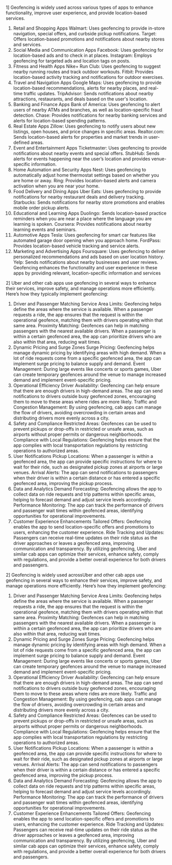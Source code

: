 
1] Geofencing is widely used across various types of apps to enhance functionality, improve user experience, and provide location-based services.
1. Retail and Shopping Apps
Walmart: Uses geofencing to provide in-store navigation, special offers, and curbside pickup notifications.
Target: Offers location-based promotions and notifications about nearby stores and services.
2. Social Media and Communication Apps
Facebook: Uses geofencing for location-based ads and to check in at places.
Instagram: Employs geofencing for targeted ads and location tags on posts.
3. Fitness and Health Apps
Nike+ Run Club: Uses geofencing to suggest nearby running routes and track outdoor workouts.
Fitbit: Provides location-based activity tracking and notifications for outdoor exercises.
4. Travel and Navigation Apps
Google Maps: Uses geofencing to provide location-based recommendations, alerts for nearby places, and real-time traffic updates.
TripAdvisor: Sends notifications about nearby attractions, restaurants, and deals based on the user's location.
5. Banking and Finance Apps
Bank of America: Uses geofencing to alert users of nearby ATMs and branches, as well as location-specific fraud detection.
Chase: Provides notifications for nearby banking services and alerts for location-based spending patterns.
6. Real Estate Apps
Zillow: Uses geofencing to notify users about new listings, open houses, and price changes in specific areas.
Realtor.com: Sends location-based alerts for properties and market trends in user-defined areas.
7. Event and Entertainment Apps
Ticketmaster: Uses geofencing to provide notifications about nearby events and special offers.
StubHub: Sends alerts for events happening near the user’s location and provides venue-specific information.
8. Home Automation and Security Apps
Nest: Uses geofencing to automatically adjust home thermostat settings based on whether you are home or away.
Ring: Provides location-based alerts and camera activation when you are near your home.
9. Food Delivery and Dining Apps
Uber Eats: Uses geofencing to provide notifications for nearby restaurant deals and delivery tracking.
Starbucks: Sends notifications for nearby store promotions and enables mobile order pickup alerts.
10. Educational and Learning Apps
Duolingo: Sends location-based practice reminders when you are near a place where the language you are learning is spoken.
Coursera: Provides notifications about nearby learning events and seminars.
11. Automotive Apps
Tesla: Uses geofencing for smart car features like automated garage door opening when you approach home.
FordPass: Provides location-based vehicle tracking and service alerts.
12. Marketing and Advertising Apps
Foursquare: Uses geofencing to deliver personalized recommendations and ads based on user location history.
Yelp: Sends notifications about nearby businesses and user reviews.
Geofencing enhances the functionality and user experience in these apps by providing relevant, location-specific information and services


2] Uber and other cab apps use geofencing in several ways to enhance their services, improve safety, and manage operations more efficiently. Here’s how they typically implement geofencing:
1. Driver and Passenger Matching
Service Area Limits: Geofencing helps define the areas where the service is available. When a passenger requests a ride, the app ensures that the request is within the operational geofence, matching them with drivers operating within that same area.
Proximity Matching: Geofences can help in matching passengers with the nearest available drivers. When a passenger is within a certain geofenced area, the app can prioritize drivers who are also within that area, reducing wait times.
2. Dynamic Pricing and Surge Zones
Surge Pricing: Geofencing helps manage dynamic pricing by identifying areas with high demand. When a lot of ride requests come from a specific geofenced area, the app can implement surge pricing to balance supply and demand.
Event Management: During large events like concerts or sports games, Uber can create temporary geofences around the venue to manage increased demand and implement event-specific pricing.
3. Operational Efficiency
Driver Availability: Geofencing can help ensure that there are enough drivers in high-demand areas. The app can send notifications to drivers outside busy geofenced zones, encouraging them to move to these areas where rides are more likely.
Traffic and Congestion Management: By using geofencing, cab apps can manage the flow of drivers, avoiding overcrowding in certain areas and distributing drivers more evenly across a city.
4. Safety and Compliance
Restricted Areas: Geofences can be used to prevent pickups or drop-offs in restricted or unsafe areas, such as airports without proper permits or dangerous neighborhoods.
Compliance with Local Regulations: Geofencing helps ensure that the app complies with local transportation regulations by restricting operations to authorized areas.
5. User Notifications
Pickup Locations: When a passenger is within a geofenced area, the app can provide specific instructions for where to wait for their ride, such as designated pickup zones at airports or large venues.
Arrival Alerts: The app can send notifications to passengers when their driver is within a certain distance or has entered a specific geofenced area, improving the pickup process.
6. Data and Analytics
Demand Forecasting: Geofencing allows the app to collect data on ride requests and trip patterns within specific areas, helping to forecast demand and adjust service levels accordingly.
Performance Monitoring: The app can track the performance of drivers and passenger wait times within geofenced areas, identifying opportunities for operational improvements.
7. Customer Experience Enhancements
Tailored Offers: Geofencing enables the app to send location-specific offers and promotions to users, enhancing the customer experience.
Ride Tracking and Updates: Passengers can receive real-time updates on their ride status as the driver approaches or leaves a geofenced area, improving communication and transparency.
By utilizing geofencing, Uber and similar cab apps can optimize their services, enhance safety, comply with regulations, and provide a better overall experience for both drivers and passengers.






2] Geofencing is widely used acrossUber and other cab apps use geofencing in several ways to enhance their services, improve safety, and manage operations more efficiently. Here’s how they  implement geofencing:

1. Driver and Passenger Matching
Service Area Limits: Geofencing helps define the areas where the service is available. When a passenger requests a ride, the app ensures that the request is within the operational geofence, matching them with drivers operating within that same area.
Proximity Matching: Geofences can help in matching passengers with the nearest available drivers. When a passenger is within a certain geofenced area, the app can prioritize drivers who are also within that area, reducing wait times.
2. Dynamic Pricing and Surge Zones
Surge Pricing: Geofencing helps manage dynamic pricing by identifying areas with high demand. When a lot of ride requests come from a specific geofenced area, the app can implement surge pricing to balance supply and demand.
Event Management: During large events like concerts or sports games, Uber can create temporary geofences around the venue to manage increased demand and implement event-specific pricing.
3. Operational Efficiency
Driver Availability: Geofencing can help ensure that there are enough drivers in high-demand areas. The app can send notifications to drivers outside busy geofenced zones, encouraging them to move to these areas where rides are more likely.
Traffic and Congestion Management: By using geofencing, cab apps can manage the flow of drivers, avoiding overcrowding in certain areas and distributing drivers more evenly across a city.
4. Safety and Compliance
Restricted Areas: Geofences can be used to prevent pickups or drop-offs in restricted or unsafe areas, such as airports without proper permits or dangerous neighborhoods.
Compliance with Local Regulations: Geofencing helps ensure that the app complies with local transportation regulations by restricting operations to authorized areas.
5. User Notifications
Pickup Locations: When a passenger is within a geofenced area, the app can provide specific instructions for where to wait for their ride, such as designated pickup zones at airports or large venues.
Arrival Alerts: The app can send notifications to passengers when their driver is within a certain distance or has entered a specific geofenced area, improving the pickup process.
6. Data and Analytics
Demand Forecasting: Geofencing allows the app to collect data on ride requests and trip patterns within specific areas, helping to forecast demand and adjust service levels accordingly.
Performance Monitoring: The app can track the performance of drivers and passenger wait times within geofenced areas, identifying opportunities for operational improvements.
7. Customer Experience Enhancements
Tailored Offers: Geofencing enables the app to send location-specific offers and promotions to users, enhancing the customer experience.
Ride Tracking and Updates: Passengers can receive real-time updates on their ride status as the driver approaches or leaves a geofenced area, improving communication and transparency.
By utilizing geofencing, Uber and similar cab apps can optimize their services, enhance safety, comply with regulations, and provide a better overall experience for both drivers and passengers.











